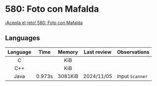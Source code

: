 # 580: Foto con Mafalda

[¡Acepta el reto! 580: Foto con Mafalda](https://aceptaelreto.com/problem/statement.php?id=580)

## Languages

| Language | Time   | Memory  | Last review | Observations    |
| :------: | :----: | :-----: | :---------: | :-------------- |
| C        | | KiB |   |    |
| C++      | | KiB |   |    |
| Java     | 0.973s | 3081KiB | 2024/11/05  | Input `Scanner` |
